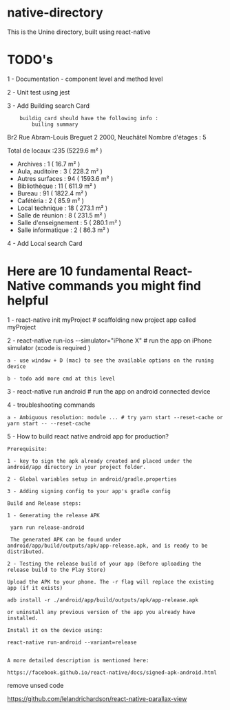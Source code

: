 # native-directory

This is the Unine directory, built using react-native

# TODO's

1 - Documentation - component level and method level 

2 - Unit test using jest

3 - Add Building search Card

        buildig card should have the following info :
            builing summary

Br2 
Rue Abram-Louis Breguet 2 
2000, Neuchâtel 
Nombre d'étages : 5


Total de locaux :235 (5229.6 m² ) 
- Archives : 1 ( 16.7 m² ) 
- Aula, auditoire : 3 ( 228.2 m² ) 
- Autres surfaces : 94 ( 1593.6 m² ) 
- Bibliothèque : 11 ( 611.9 m² ) 
- Bureau : 91 ( 1822.4 m² ) 
- Cafétéria : 2 ( 85.9 m² ) 
- Local technique : 18 ( 273.1 m² ) 
- Salle de réunion : 8 ( 231.5 m² ) 
- Salle d'enseignement : 5 ( 280.1 m² ) 
- Salle informatique : 2 ( 86.3 m² ) 

4 - Add Local search Card 

# Here are 10 fundamental React-Native commands you might find helpful

1 -  react-native init myProject    # scaffolding new project app called myProject

2 -  react-native run-ios --simulator="iPhone X"    # run the app on iPhone simulator (xcode is required )
   
    a - use window + D (mac) to see the available options on the runing device 
    
    b - todo add more cmd at this level 

3 -  react-native run android  # run the app on android connected device 

4 - troubleshooting commands
    
    a - Ambiguous resolution: module ... # try yarn start --reset-cache or yarn start -- --reset-cache

5 - How to build react native android app for production?
   
    Prerequisite:
    
    1 - key to sign the apk already created and placed under the android/app directory in your project folder.

    2 - Global variables setup in android/gradle.properties

    3 - Adding signing config to your app's gradle config

    Build and Release steps:

    1 - Generating the release APK
    
     yarn run release-android 

     The generated APK can be found under android/app/build/outputs/apk/app-release.apk, and is ready to be distributed.

    2 - Testing the release build of your app (Before uploading the release build to the Play Store)

    Upload the APK to your phone. The -r flag will replace the existing app (if it exists)

    adb install -r ./android/app/build/outputs/apk/app-release.apk

    or uninstall any previous version of the app you already have installed. 
    
    Install it on the device using:
    
    react-native run-android --variant=release


    A more detailed description is mentioned here: 

    https://facebook.github.io/react-native/docs/signed-apk-android.html

remove unsed code


https://github.com/lelandrichardson/react-native-parallax-view
